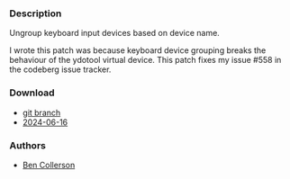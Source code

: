 ### Description
Ungroup keyboard input devices based on device name.

I wrote this patch was because keyboard device grouping breaks the behaviour of
the ydotool virtual device. This patch fixes my issue #558 in the codeberg
issue tracker.

### Download
- [git branch](https://codeberg.org/bencc/dwl/src/branch/ungroup-keyboards)
- [2024-06-16](https://codeberg.org/dwl/dwl-patches/raw/branch/main/patches/ungroup-keyboards/ungroup-keyboards.patch)

### Authors
- [Ben Collerson](https://codeberg.org/bencc)
